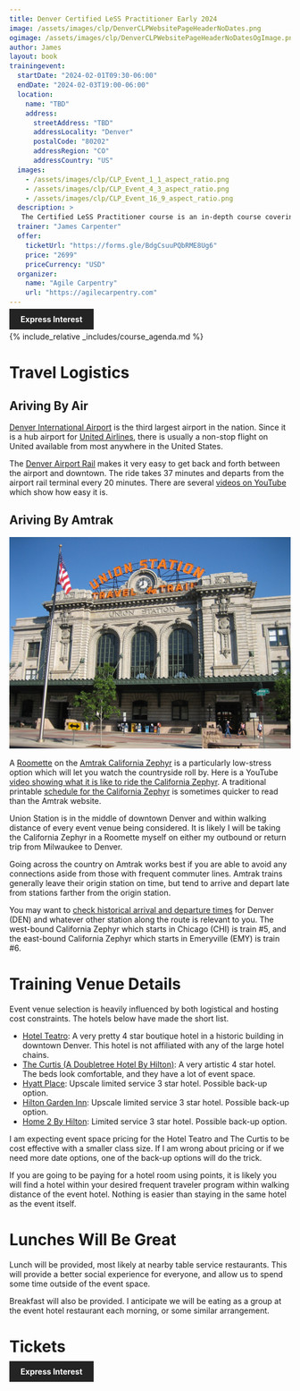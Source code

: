 ```yaml
---
title: Denver Certified LeSS Practitioner Early 2024
image: /assets/images/clp/DenverCLPWebsitePageHeaderNoDates.png
ogimage: /assets/images/clp/DenverCLPWebsitePageHeaderNoDatesOgImage.png
author: James
layout: book
trainingevent:
  startDate: "2024-02-01T09:30-06:00"
  endDate: "2024-02-03T19:00-06:00"
  location:
    name: "TBD"
    address:
      streetAddress: "TBD"
      addressLocality: "Denver"
      postalCode: "80202"
      addressRegion: "CO"
      addressCountry: "US"
  images:
    - /assets/images/clp/CLP_Event_1_1_aspect_ratio.png
    - /assets/images/clp/CLP_Event_4_3_aspect_ratio.png
    - /assets/images/clp/CLP_Event_16_9_aspect_ratio.png
  description: >
   The Certified LeSS Practitioner course is an in-depth course covering the LeSS principles, framework and rules, and guides. It provides essential information for adopting and improving LeSS to your product development group. The course contains an overview of LeSS, stories on LeSS adoptions, exercises and extensive LeSS Q&A to ensure we discuss the topics most of interest to the participants.
  trainer: "James Carpenter"
  offer:
    ticketUrl: "https://forms.gle/BdgCsuuPQbRME8Ug6"
    price: "2699"
    priceCurrency: "USD"
  organizer:
    name: "Agile Carpentry"
    url: "https://agilecarpentry.com"
---
```


<a class="wx-button" href="https://forms.gle/BdgCsuuPQbRME8Ug6" style="background:rgba(36,36,36,1);color:white;padding:10px 20px;text-decoration:none;font-weight:bold;" target="_blank">Express Interest</a>

{% include_relative _includes/course_agenda.md %}

# Travel Logistics

## Ariving By Air
[Denver International Airport](https://www.flydenver.com/) is the third largest airport in the nation. Since it is a hub airport for [United Airlines](https://www.united.com/), there is usually a non-stop flight on United available from most anywhere in the United States.

The [Denver Airport Rail](https://www.denver.org/about-denver/transportation/denver-airport-rail/) makes it very easy to get back and forth between the airport and downtown. The ride takes 37 minutes and departs from the airport rail terminal every 20 minutes. There are several [videos on YouTube](https://www.youtube.com/watch?v=wg2NzlTpcAY) which show how easy it is.

## Ariving By Amtrak

![Denver Union Station](/assets/images/clp/Denver_union_station.jpg)

A [Roomette](https://www.amtrak.com/onboard/onboard-accommodations-for-all-your-needs/sleeper-car-accommodations/roomettes.html) on the [Amtrak California Zephyr](https://www.amtrak.com/california-zephyr-train) is a particularly low-stress option which will let you watch the countryside roll by. Here is a YouTube [video showing what it is like to ride the California Zephyr](https://www.youtube.com/watch?v=m1gRPEZdKyI). A traditional printable  [schedule for the California Zephyr](https://www.railpassengers.org/site/assets/files/20928/california-zephyr.pdf) is sometimes quicker to read than the Amtrak website.

Union Station is in the middle of downtown Denver and within walking distance of every event venue being considered. It is likely I will be taking the California Zephyr in a Roomette myself on either my outbound or return trip from Milwaukee to Denver.

Going across the country on Amtrak works best if you are able to avoid any connections aside from those with frequent commuter lines. Amtrak trains generally leave their origin station on time, but tend to arrive and depart late from stations farther from the origin station. 

You may want to [check historical arrival and departure times](https://juckins.net/amtrak_status/archive/html/history.php) for Denver (DEN) and whatever other station along the route is relevant to you. The west-bound California Zephyr which starts in Chicago (CHI) is train #5, and the east-bound California Zephyr which starts in Emeryville (EMY) is train #6.


# Training Venue Details

Event venue selection is heavily influenced by both logistical and hosting cost constraints. The hotels below have made the short list.

* [Hotel Teatro](https://www.hotelteatro.com/): A very pretty 4 star boutique hotel in a historic building in downtown Denver. This hotel is not affiliated with any of the large hotel chains.
* [The Curtis (A Doubletree Hotel By Hilton)](https://www.thecurtis.com/): A very artistic 4 star hotel. The beds look comfortable, and they have a lot of event space.
* [Hyatt Place](https://www.hyatt.com/hyatt-place/denzd-hyatt-place-denver-downtown): Upscale limited service 3 star hotel. Possible back-up option.
* [Hilton Garden Inn](https://www.hilton.com/en/hotels/denddgi-hilton-garden-inn-denver-downtown/): Upscale limited service 3 star hotel. Possible back-up option.
* [Home 2 By Hilton](https://www.hilton.com/en/hotels/dentiht-home2-suites-denver-downtown-convention-center/): Limited service 3 star hotel. Possible back-up option.

I am expecting event space pricing for the Hotel Teatro and The Curtis to be cost effective with a smaller class size. If I am wrong about pricing or if we need more date options, one of the back-up options will do the trick.

If you are going to be paying for a hotel room using points, it is likely you will find a hotel within your desired frequent traveler program within walking distance of the event hotel. Nothing is easier than staying in the same hotel as the event itself.

# Lunches Will Be Great

Lunch will be provided, most likely at nearby table service restaurants. This will provide a better social experience for everyone, and allow us to spend some time outside of the event space.

Breakfast will also be provided. I anticipate we will be eating as a group at the event hotel restaurant each morning, or some similar arrangement.

# Tickets

<a class="wx-button" href="https://forms.gle/BdgCsuuPQbRME8Ug6" style="background:rgba(36,36,36,1);color:white;padding:10px 20px;text-decoration:none;font-weight:bold;" target="_blank">Express Interest</a>



